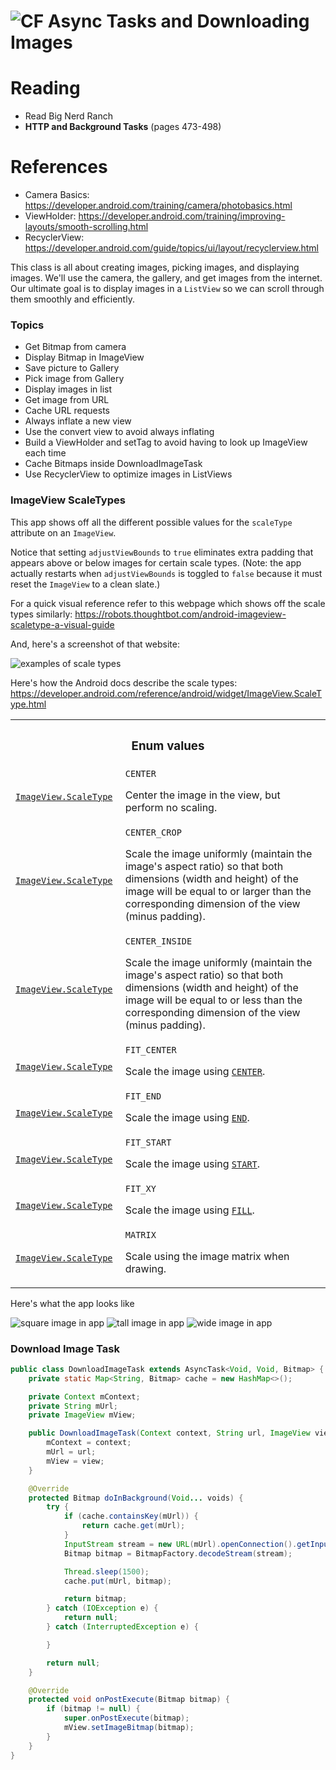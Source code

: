 # ![CF](http://i.imgur.com/7v5ASc8.png) Async Tasks and Downloading Images

# Reading
* Read Big Nerd Ranch
* **HTTP and Background Tasks** (pages 473-498)

# References
* Camera Basics: https://developer.android.com/training/camera/photobasics.html
* ViewHolder: https://developer.android.com/training/improving-layouts/smooth-scrolling.html
* RecyclerView: https://developer.android.com/guide/topics/ui/layout/recyclerview.html

This class is all about creating images, picking images, and displaying images.
We'll use the camera, the gallery, and get images from the internet. Our
ultimate goal is to display images in a `ListView` so we can scroll through
them smoothly and efficiently.

### Topics  
* Get Bitmap from camera
* Display Bitmap in ImageView
* Save picture to Gallery
* Pick image from Gallery
* Display images in list
* Get image from URL
* Cache URL requests
* Always inflate a new view
* Use the convert view to avoid always inflating
* Build a ViewHolder and setTag to avoid having to look up ImageView each time
* Cache Bitmaps inside DownloadImageTask
* Use RecyclerView to optimize images in ListViews

### ImageView ScaleTypes
This app shows off all the different possible values for the `scaleType`
attribute on an `ImageView`.

Notice that setting `adjustViewBounds` to `true` eliminates extra padding
that appears above or below images for certain scale types. (Note: the app
actually restarts when `adjustViewBounds` is toggled to `false` because it
must reset the `ImageView` to a clean slate.)

For a quick visual reference refer to this webpage which shows off the
scale types similarly: <https://robots.thoughtbot.com/android-imageview-scaletype-a-visual-guide>

And, here's a screenshot of that website:

![examples of scale types](screenshots/webpage_scale_types_demo.png)


Here's how the Android docs describe the scale types: <https://developer.android.com/reference/android/widget/ImageView.ScaleType.html>

<!-- Copied from Android docs -->
<table id="enumconstants" class="responsive constants">
  <tbody><tr><th colspan="2"><h3>Enum values</h3></th></tr>


  <tr class="api apilevel-1">
    <td><code><a href="https://developer.android.com/reference/android/widget/ImageView.ScaleType.html">ImageView.ScaleType</a></code>&nbsp;</td>
    <td width="100%">
      <code>CENTER</code>
      <p>Center the image in the view, but perform no scaling.&nbsp;


</p>
    </td>
  </tr>


  <tr class="api apilevel-1">
    <td><code><a href="https://developer.android.com/reference/android/widget/ImageView.ScaleType.html">ImageView.ScaleType</a></code>&nbsp;</td>
    <td width="100%">
      <code>CENTER_CROP</code>
      <p>Scale the image uniformly (maintain the image's aspect ratio) so
 that both dimensions (width and height) of the image will be equal
 to or larger than the corresponding dimension of the view
 (minus padding).&nbsp;


</p>
    </td>
  </tr>


  <tr class="api apilevel-1">
    <td><code><a href="https://developer.android.com/reference/android/widget/ImageView.ScaleType.html">ImageView.ScaleType</a></code>&nbsp;</td>
    <td width="100%">
      <code>CENTER_INSIDE</code>
      <p>Scale the image uniformly (maintain the image's aspect ratio) so
 that both dimensions (width and height) of the image will be equal
 to or less than the corresponding dimension of the view
 (minus padding).&nbsp;


</p>
    </td>
  </tr>


  <tr class="api apilevel-1">
    <td><code><a href="https://developer.android.com/reference/android/widget/ImageView.ScaleType.html">ImageView.ScaleType</a></code>&nbsp;</td>
    <td width="100%">
      <code>FIT_CENTER</code>
      <p>Scale the image using <code><a href="https://developer.android.com/reference/android/graphics/Matrix.ScaleToFit.html#CENTER">CENTER</a></code>.&nbsp;


</p>
    </td>
  </tr>


  <tr class="api apilevel-1">
    <td><code><a href="https://developer.android.com/reference/android/widget/ImageView.ScaleType.html">ImageView.ScaleType</a></code>&nbsp;</td>
    <td width="100%">
      <code>FIT_END</code>
      <p>Scale the image using <code><a href="https://developer.android.com/reference/android/graphics/Matrix.ScaleToFit.html#END">END</a></code>.&nbsp;


</p>
    </td>
  </tr>


  <tr class="api apilevel-1">
    <td><code><a href="https://developer.android.com/reference/android/widget/ImageView.ScaleType.html">ImageView.ScaleType</a></code>&nbsp;</td>
    <td width="100%">
      <code>FIT_START</code>
      <p>Scale the image using <code><a href="https://developer.android.com/reference/android/graphics/Matrix.ScaleToFit.html#START">START</a></code>.&nbsp;


</p>
    </td>
  </tr>


  <tr class="api apilevel-1">
    <td><code><a href="https://developer.android.com/reference/android/widget/ImageView.ScaleType.html">ImageView.ScaleType</a></code>&nbsp;</td>
    <td width="100%">
      <code>FIT_XY</code>
      <p>Scale the image using <code><a href="https://developer.android.com/reference/android/graphics/Matrix.ScaleToFit.html#FILL">FILL</a></code>.&nbsp;


</p>
    </td>
  </tr>


  <tr class="api apilevel-1">
    <td><code><a href="https://developer.android.com/reference/android/widget/ImageView.ScaleType.html">ImageView.ScaleType</a></code>&nbsp;</td>
    <td width="100%">
      <code>MATRIX</code>
      <p>Scale using the image matrix when drawing.&nbsp;


</p>
    </td>
  </tr>
<!-- ========== METHOD SUMMARY =========== -->
</tbody></table>

Here's what the app looks like

![square image in app](screenshots/demo_square_image.png)
![tall image in app](screenshots/demo_tall_image.png)
![wide image in app](screenshots/demo_wide_image.png)

### Download Image Task
```java
public class DownloadImageTask extends AsyncTask<Void, Void, Bitmap> {
    private static Map<String, Bitmap> cache = new HashMap<>();

    private Context mContext;
    private String mUrl;
    private ImageView mView;

    public DownloadImageTask(Context context, String url, ImageView view) {
        mContext = context;
        mUrl = url;
        mView = view;
    }

    @Override
    protected Bitmap doInBackground(Void... voids) {
        try {
            if (cache.containsKey(mUrl)) {
                return cache.get(mUrl);
            }
            InputStream stream = new URL(mUrl).openConnection().getInputStream();
            Bitmap bitmap = BitmapFactory.decodeStream(stream);

            Thread.sleep(1500);
            cache.put(mUrl, bitmap);

            return bitmap;
        } catch (IOException e) {
            return null;
        } catch (InterruptedException e) {

        }

        return null;
    }

    @Override
    protected void onPostExecute(Bitmap bitmap) {
        if (bitmap != null) {
            super.onPostExecute(bitmap);
            mView.setImageBitmap(bitmap);
        }
    }
}
```
